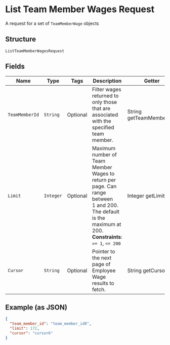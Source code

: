 
# List Team Member Wages Request

A request for a set of `TeamMemberWage` objects

## Structure

`ListTeamMemberWagesRequest`

## Fields

| Name | Type | Tags | Description | Getter |
|  --- | --- | --- | --- | --- |
| `TeamMemberId` | `String` | Optional | Filter wages returned to only those that are associated with the<br>specified team member. | String getTeamMemberId() |
| `Limit` | `Integer` | Optional | Maximum number of Team Member Wages to return per page. Can range between<br>1 and 200. The default is the maximum at 200.<br>**Constraints**: `>= 1`, `<= 200` | Integer getLimit() |
| `Cursor` | `String` | Optional | Pointer to the next page of Employee Wage results to fetch. | String getCursor() |

## Example (as JSON)

```json
{
  "team_member_id": "team_member_id0",
  "limit": 172,
  "cursor": "cursor6"
}
```

